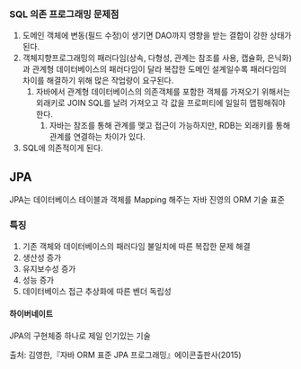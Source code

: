 ### SQL 의존 프로그래밍 문제점
1. 도메인 객체에 변동(필드 수정)이 생기면 DAO까지 영향을 받는 결합이 강한 상태가 된다.
2. 객체지향프로그래밍의 패러다임(상속, 다형성, 관계는 참조를 사용, 캡슐화, 은닉화)과 관계형 데이터베이스의 패러다임이 달라 복잡한 도메인 설계일수록 패러다임의 차이를 해결하기 위해 많은 작업량이 요구된다.
	1. 자바에서 관계형 데이터베이스의 의존객체를 포함한 객체를 가져오기 위해서는 외래키로 JOIN SQL를 날려 가져오고 각 값을 프로퍼티에 일일히 맵핑해줘야한다.
		1. 자바는 참조를 통해 관계를 맺고 접근이 가능하지만, RDB는 외래키를 통해 관계를 연결하는 차이가 있다.
3. SQL에 의존적이게 된다.
## JPA
JPA는 데이터베이스 테이블과 객체를 Mapping 해주는 자바 진영의 ORM 기술 표준
### 특징
1. 기존 객체와 데이터베이스의 패러다임 불일치에 따른 복잡한 문제 해결
2. 생산성 증가
3. 유지보수성 증가
4. 성능 증가
5. 데이터베이스 접근 추상화에 따른 벤더 독립성
#### 하이버네이트
JPA의 구현체중 하나로 제일 인기있는 기술

출처: 김영한,『자바 ORM 표준 JPA 프로그래밍』에이콘출판사(2015)
